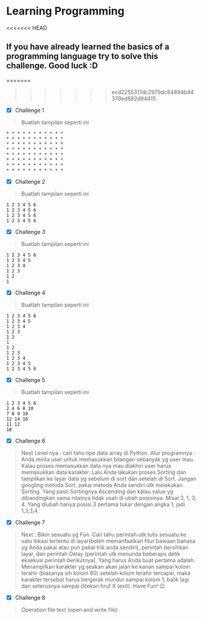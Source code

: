 # Learning Programming
<<<<<<< HEAD
## If you have already learned the basics of a programming language try to solve this challenge. Good luck :D
=======
>>>>>>> ecd2255317dc2979dc84894b44379ed882d94415
- [x] Challenge 1
> Buatlah tampilan seperti ini
```
* * * * * * * * * * *
* * * * * * * * * * *
* * * * * * * * * * *
* * * * * * * * * * *
* * * * * * * * * * *
* * * * * * * * * * *
* * * * * * * * * * *
* * * * * * * * * * *
```
- [x] Challenge 2
> Buatlah tampilan seperti ini
```
1 2 3 4 5 6
1 2 3 4 5 6
1 2 3 4 5 6
1 2 3 4 5 6
```
- [x] Challenge 3
> Buatlah tampilan seperti ini
```
1 2 3 4 5 6
1 2 3 4 5 
1 2 3 4
1 2 3
1 2
1
```
- [x] Challenge 4
> Buatlah tampilan seperti ini
```
1 2 3 4 5 6
1 2 3 4 5
1 2 3 4
1 2 3
1 2
1
1 2
1 2 3
1 2 3 4
1 2 3 4 5
1 2 3 4 5 6
```
- [x] Challenge 5
> Buatlah tampilan seperti ini
```
1 2 3 4 5 6
2 4 6 8 10
7 8 9 10
12 14 16
11 12
18
```
- [x] Challenge 6

> Next Level nya : cari tahu tipe data array di Python. Alur programnya : Anda minta user untuk memasukkan bilangan sebanyak yg user mau. Kalau proses memasukkan data nya mau diakhiri user harus memasukkan data karakter. Lalu Anda lakukan proses Sorting dan tampilkan ke layar data yg sebelum di sort dan setelah di Sort. Jangan googling metoda Sort, pakai metoda Anda sendiri utk melakukan Sorting. Yang pasti Sortingnya Ascending dan kalau value yg dibandingkan sama nilainya tidak usah di ubah posisinya. Misal 3, 1, 3, 4. Yang diubah hanya posisi 3 pertama tukar dengan angka 1, jadi 1,3,3,4.

- [x] Challenge 7
> Next : Bikin sesuatu yg Fun. Cari tahu perintah utk tulis sesuatu ke satu lokasi tertentu di layar(boleh memanfaatkan fitur bawaan bahasa yg Anda pakai atau pun pakai trik anda sendiri), perintah bersihkan layar, dan perintah Delay (perintah utk menunda beberaps detik eksekusi perintah berikutnya). Yang harus Anda buat pertama adalah. Menampilkan karakter yg seakan akan jalan ke kanan sampai kolom terahir (biasanya sih kolom 80) setelah kolom terahir tercapai, maka karakter tersebut harus bergerak mundur sampai kolom 1, balik lagi dan seterusnya sampai ditekan hruf X (exit). Have Fun! 😉

- [x] Challenge 8
> Operation file text (open and write file)
